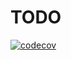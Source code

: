 # TODO

[![codecov](https://codecov.io/gh/juniors90/TODO/branch/main/graph/badge.svg?token=zg5NMZ47Rg)](https://codecov.io/gh/juniors90/TODO)
